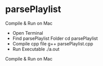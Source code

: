 # parsePlaylist

Compile & Run on Mac
- Open Terminal
- Find parsePlaylist Folder
    cd parsePlaylist
- Compile cpp file
    g++ parsePlaylist.cpp
- Run Executable 
    ./a.out

Compile & Run on Mac